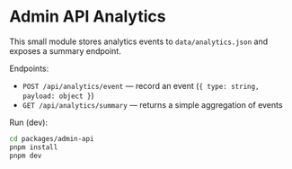 # Admin API Analytics

This small module stores analytics events to `data/analytics.json` and exposes a summary endpoint.

Endpoints:
- `POST /api/analytics/event` — record an event (`{ type: string, payload: object }`)
- `GET /api/analytics/summary` — returns a simple aggregation of events

Run (dev):

```bash
cd packages/admin-api
pnpm install
pnpm dev
```
